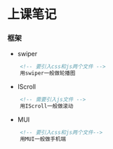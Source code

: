 # 上课笔记

### 框架

+ swiper
```html
    <!-- 要引入css和js两个文件 -->
    用swiper一般做轮播图
```

+ IScroll
```html
    <!-- 需要引入js文件 -->
    用IScroll一般做滚动
```

+ MUI
```html
    <!-- 要引入css和js两个文件-->
    用MUI一般做手机端
```
